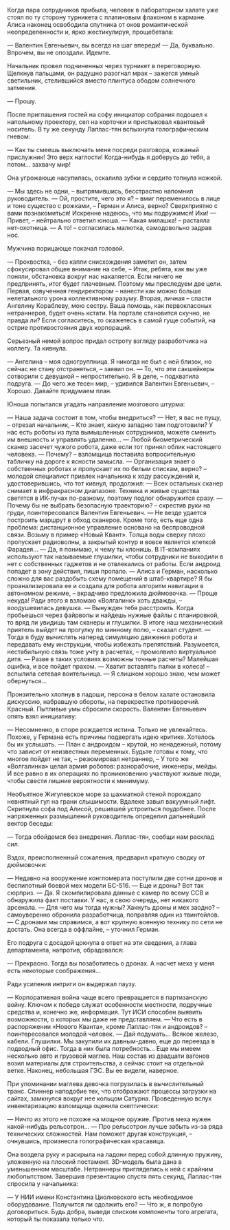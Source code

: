 Когда пара сотрудников прибыла, человек в лабораторном халате уже стоял по ту сторону турникета с платиновым флаконом в кармане. Алиса наконец освободила спутника от оков романтической неопределенности и, ярко жестикулируя, прощебетала:

— Валентин Евгеньевич, вы всегда на шаг впереди! 
— Да, буквально. Впрочем, вы не опоздали. Идемте.

Начальник провел подчиненных через турникет в переговорную. Щелкнув пальцами, он радушно разогнал мрак – зажегся умный светильник, стелившийся вместо плинтуса ободом солнечного затмения.

— Прошу.

После приглашения гостей на софу инициатор собрания подошел к напольному проектору, сел на корточки и пристыковал квантовый носитель. В ту же секунду Лаплас-тян вспыхнула голографическим гневом:

— Как ты смеешь выключать меня посреди разговора, кожаный прислужник! Это верх наглости! Когда-нибудь я доберусь до тебя, а потом... захвачу мир!

Она угрожающе насупилась, оскалила зубки и сердито топнула ножкой.

— Мы здесь не одни, – выпрямившись, бесстрастно напомнил руководитель. 
— Ой, простите, чего это я? – вмиг переменилось в лице и тоне существо с рожками, – Герман и Алиса, верно? Сверхприятно с вами познакомиться! Искренне надеюсь, что мы подружимся! Ихи! 
— Привет, – нейтрально ответил юноша.
— Какая милашка! – растаяла нет-охотница. 
— А то! – согласилась малютка, самодовольно задрав нос.

Мужчина порицающе покачал головой.

— Прохвостка, – без капли снисхождения заметил он, затем сфокусировал общее внимание на себе, – Итак, ребята, как вы уже поняли, обстановка вокруг нас накаляется. Если ничего не предпринять, итог будет плачевным. Поэтому мы преследуем две цели. Первая, озвученная гендиректором – нанести как можно больше нелетального урона коллективному разуму. Вторая, личная – спасти Ангелину Кораблеву, мою сестру. Ваша помощь, как первоклассных нетраннеров, будет очень кстати. На портале становится скучно, не правда ли? Если согласитесь, то окажетесь в самой гуще событий, на острие противостояния двух корпораций.

Серьезный немой вопрос придал остроту взгляду разработчика на коллегу. Та кивнула.

— Ангелина – моя одногруппница. Я никогда не был с ней близок, но сейчас не стану отстраняться, – заявил он. 
— То, что эти сакшейкеры сотворили с девушкой – непростительно. Я в деле, – подхватила подруга. 
— До чего же тесен мир, – удивился Валентин Евгеньевич, – Хорошо. Давайте придумаем план.

Юноша попытался угадать направление мозгового штурма:

— Наша задача состоит в том, чтобы внедриться? 
— Нет, я вас не пущу, – отрезал начальник, – Кто знает, какую западню там подготовили? У нас есть роботы из пула вымышленных сотрудников, можете сменить им внешность и управлять удаленно... 
— Любой биометрический сканер засечет чужого робота, даже если тот принял облик настоящего человека. 
— Почему? – взломщица поставила вопросительную табличку на дороге к ясности замысла.
— Организация знает о собственных роботах и пропускает их по белым спискам, верно? – молодой специалист привлек начальника к ходу рассуждений и, удостоверившись, что тот кивнул, продолжил:
— Всех остальных сканер снимает в инфракрасном диапазоне. Техника и живые существа светятся в ИК-лучах по-разному, поэтому подлог обнаружится сразу.
— Почему бы не выбрать безопасную траекторию? – скрестив руки на груди, поинтересовался Валентин Евгеньевич.
— Не везде удается построить маршрут в обход сканеров. Кроме того, есть еще одна проблема: дистанционное управление основано на беспроводной связи. Возьму в пример «Новый Квант». Толща воды сверху плохо пропускает радиоволны, а закрытый контур и вовсе является клеткой Фарадея...
— Да, я понимаю, к чему ты клонишь. В IT-компаниях используют так называемые глушилки, чтобы сотрудники не выходили в нет с собственных гаджетов и не отвлекались от работы. Если андроид попадет в зону действия, пиши пропало.
— Алиса и Герман, насколько сложно для вас раздобыть схему помещений в штаб-квартире? Я бы проанализировала ее и создала для робота алгоритм навигации в автономном режиме, – вкрадчиво предложила дюймовочка.
— Проще некуда! Ради этого я взломаю «Волгалинк» хоть дважды, – воодушевилась девушка.
— Вынужден тебя расстроить. Когда пробьешься через файрволы и найдешь нужные файлы с планировкой, то вряд ли увидишь там сканеры и глушилки. В итоге наш механический приятель выйдет на прогулку по минному полю, – сказал студент.
— Тогда я буду вычислять наперед симуляцию движения робота и передавать ему инструкции, чтобы избежать препятствий. Разумеется, нестабильную связь тоже учту в расчетах, – промолвило виртуальное дитя.
— Разве в таких условиях возможны точные расчеты? Малейшая ошибка, и все пойдет прахом.
— Хватит вставлять палки в колеса! – вспылила сетевая воительница.
— Я слишком хорошо знаю, чем может обернуться...

Пронзительно хлопнув в ладоши, персона в белом халате остановила дискуссию, набравшую обороты, на перекрестке противоречий. Красный. Пытливые умы сбросили скорость. Валентин Евгеньевич опять взял инициативу:

— Несомненно, в споре рождается истина. Только не увлекайтесь. Похоже, у Германа есть причины подвергать идею критике. Хотелось бы их услышать.
— План с андроидом – крутой, но ненадежный, потому что зависит от неизвестных переменных. Будьте готовы к тому, что многое пойдет не так, – резюмировал нетраннер, – У того же «Волгалинка» целая армия роботов: разнорабочие, инженеры, мейды. И все равно в их операциях по проникновению участвуют живые люди, чтобы свести лишние вероятности к минимуму.

Необъятное Жигулевское море за шахматной стеной порождало невнятный гул на грани слышимости. Вдалеке завыл вакуумный лифт. Скрипнула софа под Алисой, решившей устроиться поудобнее. После напряженных размышлений руководитель определил дальнейший вектор беседы:

— Тогда обойдемся без внедрения. Лаплас-тян, сообщи нам расклад сил.

Вздох, преисполненный сожаления, предварил краткую сводку от дюймовочки:

— Недавно на вооружение конгломерата поступили две сотни дронов и беспилотный боевой мех модели БС-516.
— Еще и дроны? Вот так сюрприз. 
— Да. Я скомпилировала данные с камер по всему ССВ и обнаружила факт поставки. У нас, в свою очередь, нет никакого арсенала.
— Для чего мы тогда нужны? Хакнуть дроны и мех заодно? – самоуверенно обронила разработчица, поправляя один из твинтейлов.
— С дронами мы справимся, а вот крупную военную технику по сети не достать. Она всегда в оффлайне, – уточнил Герман.

Его подруга с досадой цокнула в ответ на эти сведения, а глава департамента, напротив, обрадовался: 

— Прекрасно. Тогда вы позаботитесь о дронах. А насчет меха у меня есть некоторые соображения...

Ради усиления интриги он выдержал паузу.

— Корпоративная война чаще всего превращается в партизанскую войну. Ключом к победе служат особенности местности, подручные средства и, конечно же, информация. Тут ИСИ способен выявить возможности, о которых мы даже не представляем.
— Что есть в распоряжении «Нового Кванта», кроме Лаплас-тян и андроидов? – поинтересовался молодой человек.
— Дай подумать... Всякое железо, кабели. Глушилки. Мы закупили их давным-давно, еще до переезда в подводный офис. Тогда в них была потребность... Еще мы имеем несколько авто и грузовой маглев. Наш состав из двадцати вагонов возил материалы для строительства, а сейчас стоит на отдельной ветке. Наконец, небольшая ГЭС. Вы ее видели, наверное.

При упоминании маглева девочка погрузилась в вычислительный транс. Спиннер наподобие тех, что отображают процессы загрузки на сайтах, замкнулся вокруг нее кольцом Сатурна. Проведенную вслух инвентаризацию взломщица оценила скептически: 

— Ничто из этого не похоже на мощное оружие. Против меха нужен какой-нибудь рельсотрон...
— Про рельсотрон лучше забыть из-за ряда технических сложностей. Нам поможет другая конструкция, – очнувшись, произнесла голографическая красавица.

Она воздела руку и раскрыла на ладони перед собой длинную пружину, уложенную на плоский постамент. 3D-модель была дана в уменьшенном масштабе. Нетраннеры пригляделись к ней с крайним любопытством. Завершив презентацию спустя пять секунд, Лаплас-тян спросила у начальника:

— У НИИ имени Константина Циолковского есть необходимое оборудование. Получится ли одолжить его?
—  Что ж, я попробую договориться. Будь добра, выведи списком компоненты того агрегата, который ты показала только что.